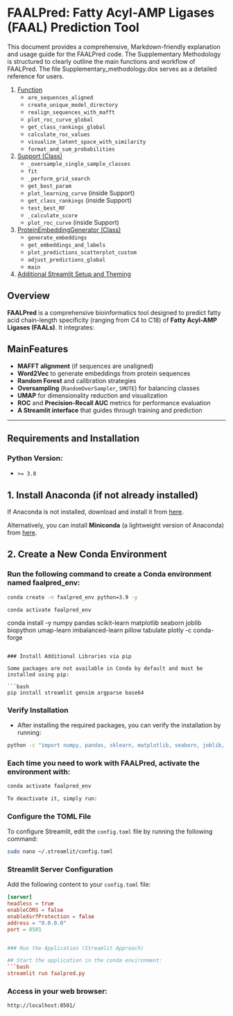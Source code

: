 # FAALPred: Fatty Acyl-AMP Ligases (FAAL) Prediction Tool

This document provides a comprehensive, Markdown-friendly explanation and usage guide for the FAALPred code. The Supplementary Methodology is structured to clearly outline the main functions and workflow of FAALPred. 
The file Supplementary_methodology.dox serves as a detailed reference for users.



1. [Function](#ExplanationofEachFunction)
   - `are_sequences_aligned`
   - `create_unique_model_directory`
   - `realign_sequences_with_mafft`
   - `plot_roc_curve_global`
   - `get_class_rankings_global`
   - `calculate_roc_values`
   - `visualize_latent_space_with_similarity`
   - `format_and_sum_probabilities`
2. [Support (Class)](#support-class)
   - `_oversample_single_sample_classes`
   - `fit`
   - `_perform_grid_search`
   - `get_best_param`
   - `plot_learning_curve` (inside Support)
   - `get_class_rankings` (inside Support)
   - `test_best_RF`
   - `_calculate_score`
   - `plot_roc_curve` (inside Support)
3. [ProteinEmbeddingGenerator (Class)](#proteinembeddinggenerator-class)
   - `generate_embeddings`
   - `get_embeddings_and_labels`
   - `plot_predictions_scatterplot_custom`
   - `adjust_predictions_global`
   - `main`
4. [Additional Streamlit Setup and Theming](#AdditionalStreamlitSetupandTheming)

## Overview
**FAALPred** is a comprehensive bioinformatics tool designed to predict fatty acid chain-length specificity (ranging from C4 to C18) of **Fatty Acyl-AMP Ligases (FAALs)**. It integrates:

## MainFeatures
- **MAFFT alignment** (if sequences are unaligned)
- **Word2Vec** to generate embeddings from protein sequences
- **Random Forest** and calibration strategies
- **Oversampling** (`RandomOverSampler`, `SMOTE`) for balancing classes
- **UMAP** for dimensionality reduction and visualization
- **ROC** and **Precision-Recall AUC** metrics for performance evaluation
- **A Streamlit interface** that guides through training and prediction

---

## Requirements and Installation

### Python Version:
- `>= 3.8`


## 1. Install Anaconda (if not already installed)
If Anaconda is not installed, download and install it from [here](https://www.anaconda.com/download).

Alternatively, you can install **Miniconda** (a lightweight version of Anaconda) from [here](https://docs.conda.io/en/latest/miniconda.html).

## 2. Create a New Conda Environment

### Run the following command to create a Conda environment named **faalpred_env**:

```bash
conda create -n faalpred_env python=3.9 -y
```
```
conda activate faalpred_env
```
conda install -y numpy pandas scikit-learn matplotlib seaborn joblib biopython umap-learn imbalanced-learn pillow tabulate plotly -c conda-forge
```

### Install Additional Libraries via pip

Some packages are not available in Conda by default and must be installed using pip:

```bash
pip install streamlit gensim argparse base64
```

### Verify Installation

- After installing the required packages, you can verify the installation by running:

```bash
python -c "import numpy, pandas, sklearn, matplotlib, seaborn, joblib, Bio, umap, imblearn, PIL, tabulate, plotly, streamlit, gensim; print('All packages installed successfully!')"
```

### Each time you need to work with FAALPred, activate the environment with:
```bash
conda activate faalpred_env
```
```bash
To deactivate it, simply run:
```
### Configure the TOML File

To configure Streamlit, edit the `config.toml` file by running the following command:

```bash
sudo nano ~/.streamlit/config.toml
```
### Streamlit Server Configuration

Add the following content to your `config.toml` file:

```toml
[server]
headless = true
enableCORS = false
enableXsrfProtection = false
address = "0.0.0.0"
port = 8501


### Run the Application (Streamlit Approach)

## Start the application in the conda environment:
```bash
streamlit run faalpred.py
```
### Access in your web browser:

```bash
http://localhost:8501/
  ```




